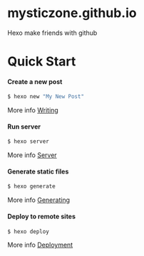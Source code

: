 # mysticzone.github.io
Hexo make friends with github


# Quick Start

#### Create a new post
```bash
$ hexo new "My New Post"
```
More info [Writing](https://hexo.io/docs/writing.html)

#### Run server
```bash
$ hexo server
```
More info [Server](https://hexo.io/docs/server.html)

#### Generate static files
```bash
$ hexo generate
```
More info [Generating](https://hexo.io/docs/generating.html)

#### Deploy to remote sites
```bash
$ hexo deploy
```
More info [Deployment](https://hexo.io/docs/one-command-deployment.html)
